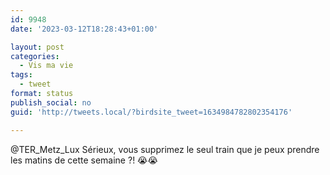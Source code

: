 ```yaml
---
id: 9948
date: '2023-03-12T18:28:43+01:00'

layout: post
categories:
  - Vis ma vie
tags:
  - tweet
format: status
publish_social: no
guid: 'http://tweets.local/?birdsite_tweet=1634984782802354176'

---
```


@TER\_Metz\_Lux Sérieux, vous supprimez le seul train que je peux prendre les matins de cette semaine ?! 😭😭